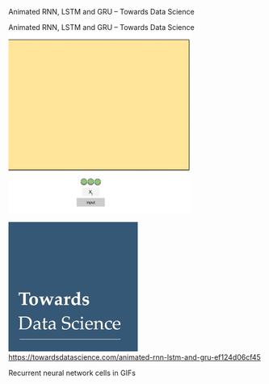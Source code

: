 Animated RNN, LSTM and GRU – Towards Data Science

Animated RNN, LSTM and GRU – Towards Data Science
![](../_resources/2ebfd53990c3242e8487db38629bafe4.png)

![](../_resources/27180fd1aa3beb2a2cac92bc4a4bb063.jpg)https://towardsdatascience.com/animated-rnn-lstm-and-gru-ef124d06cf45

Recurrent neural network cells in GIFs